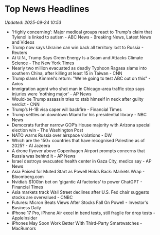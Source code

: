 # Top News Headlines

_Updated: 2025-09-24 10:53_

- 'Highly concerning': Major medical groups react to Trump's claim that Tylenol is linked to autism - ABC News - Breaking News, Latest News and Videos
- Trump now says Ukraine can win back all territory lost to Russia - Reuters
- At U.N., Trump Says Green Energy Is a Scam and Attacks Climate Science - The New York Times
- Nearly two million evacuated as deadly Typhoon Ragasa slams into southern China, after killing at least 15 in Taiwan - CNN
- Trump slams Kimmel's return: "We're going to test ABC out on this" - Axios
- Immigration agent who shot man in Chicago-area traffic stop says injuries were 'nothing major' - AP News
- Would-be Trump assassin tries to stab himself in neck after guilty verdict - CNN
- Trump’s H-1B visa caper will backfire - Financial Times
- Trump settles on downtown Miami for his presidential library - NBC News
- Democrats further narrow GOP’s House majority with Arizona special election win - The Washington Post
- NATO warns Russia over airspace violations - DW
- Which are the 150+ countries that have recognised Palestine as of 2025? - Al Jazeera
- A drone flyover above Copenhagen Airport prompts concerns that Russia was behind it - AP News
- Israel destroys evacuated health center in Gaza City, medics say - AP News
- Asia Poised for Muted Start as Powell Holds Back: Markets Wrap - Bloomberg.com
- Nvidia’s $100bn bet on ‘gigantic AI factories’ to power ChatGPT - Financial Times
- Asia markets track Wall Street declines after U.S. Fed chair suggests stocks are overvalued - CNBC
- Futures: Micron Beats Views After Stocks Fall On Powell - Investor's Business Daily
- iPhone 17 Pro, iPhone Air excel in bend tests, still fragile for drop tests - AppleInsider
- iPhones May Soon Work Better With Third-Party Smartwatches - MacRumors